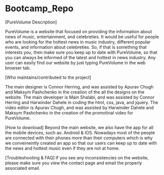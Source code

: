 # Bootcamp_Repo

[PureVolume Description]

PureVolume is a website that focused on providing the information about news of music, entertainment, and celebreties.
It would be useful for people who are looking for the hottest news in music industry, different popular events, and information about celebreties. So, if that is something that interests you, then make sure you keep up to date with PureVolume, so that you can always be informed of the latest and hottest in news industry. Any user can easily find our website by just typing PureVolume in the web browser tab.

[Who maintains/contributed to the project]

The main designer is Connor Herring, and was assisted by Apurav Chugh and Maksym Pashchenko in the creation of the all the designs on the website.
The main developer is Main Shalabi, and was assisted by Connor Herring and Harwinder Dahele in coding the html, css, java, and jquery.
The video editor is Apurav Chugh, and was assisted by Harwinder Dahele and Maksym Pashchenko in the creation of the promotinal video for PureVolume.

[How to download]
Beyond the main website, we also have the app for all the mobile devices, such as: Android & IOS.
Nowadays most of the people are connected with their phones more than their computers which is why we conveineintly created an app so that our users can keep up to date with the news and hottest music even if they are not at home. 

[Troubleshooting & FAQ]
If you see any inconsistencies on the website, please make sure you view the contact page and email the properly associated email.




